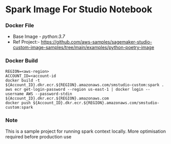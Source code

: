 # Spark Image For Studio Notebook
### Docker File 
- Base Image - *python:3.7*
- Ref Project:- https://github.com/aws-samples/sagemaker-studio-custom-image-samples/tree/main/examples/python-poetry-image

### Docker Build
```shell
REGION=<aws-region>
ACCOUNT_ID=<account-id
docker build -t ${Account_ID}.dkr.ecr.${REGION}.amazonaws.com/smstudio-custom:spark .
aws ecr get-login-password --region us-east-1 | docker login --username AWS --password-stdin ${Account_ID}.dkr.ecr.${REGION}.amazonaws.com
docker push ${Account_ID}.dkr.ecr.${REGION}.amazonaws.com/smstudio-custom:spark
```
### Note
This is a sample project for running spark context locally. More optimisation required before production use 
